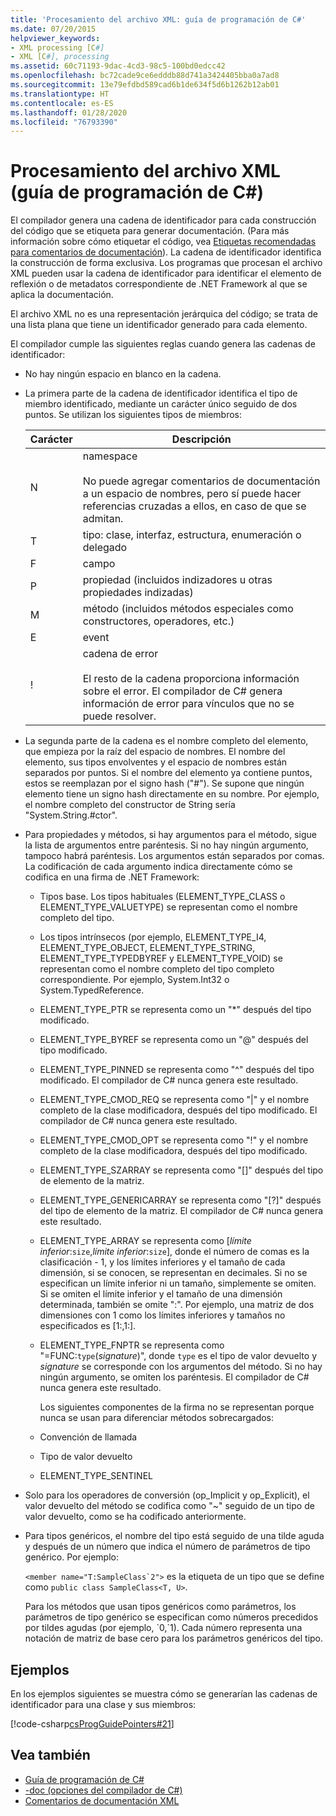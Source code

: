 ```yaml
---
title: 'Procesamiento del archivo XML: guía de programación de C#'
ms.date: 07/20/2015
helpviewer_keywords:
- XML processing [C#]
- XML [C#], processing
ms.assetid: 60c71193-9dac-4cd3-98c5-100bd0edcc42
ms.openlocfilehash: bc72cade9ce6edddb88d741a3424405bba0a7ad8
ms.sourcegitcommit: 13e79efdbd589cad6b1de634f5d6b1262b12ab01
ms.translationtype: HT
ms.contentlocale: es-ES
ms.lasthandoff: 01/28/2020
ms.locfileid: "76793390"
---
```

# <a name="processing-the-xml-file-c-programming-guide"></a>Procesamiento del archivo XML (guía de programación de C#)

El compilador genera una cadena de identificador para cada construcción del código que se etiqueta para generar documentación. (Para más información sobre cómo etiquetar el código, vea [Etiquetas recomendadas para comentarios de documentación](./recommended-tags-for-documentation-comments.md)). La cadena de identificador identifica la construcción de forma exclusiva. Los programas que procesan el archivo XML pueden usar la cadena de identificador para identificar el elemento de reflexión o de metadatos correspondiente de .NET Framework al que se aplica la documentación.

El archivo XML no es una representación jerárquica del código; se trata de una lista plana que tiene un identificador generado para cada elemento.

El compilador cumple las siguientes reglas cuando genera las cadenas de identificador:

- No hay ningún espacio en blanco en la cadena.

- La primera parte de la cadena de identificador identifica el tipo de miembro identificado, mediante un carácter único seguido de dos puntos. Se utilizan los siguientes tipos de miembros:

    |Carácter|Descripción|
    |---------------|-----------------|
    |N|namespace<br /><br /> No puede agregar comentarios de documentación a un espacio de nombres, pero sí puede hacer referencias cruzadas a ellos, en caso de que se admitan.|
    |T|tipo: clase, interfaz, estructura, enumeración o delegado|
    |F|campo|
    |P|propiedad (incluidos indizadores u otras propiedades indizadas)|
    |M|método (incluidos métodos especiales como constructores, operadores, etc.)|
    |E|event|
    |!|cadena de error<br /><br /> El resto de la cadena proporciona información sobre el error. El compilador de C# genera información de error para vínculos que no se puede resolver.|

- La segunda parte de la cadena es el nombre completo del elemento, que empieza por la raíz del espacio de nombres. El nombre del elemento, sus tipos envolventes y el espacio de nombres están separados por puntos. Si el nombre del elemento ya contiene puntos, estos se reemplazan por el signo hash ("#"). Se supone que ningún elemento tiene un signo hash directamente en su nombre. Por ejemplo, el nombre completo del constructor de String sería "System.String.#ctor".

- Para propiedades y métodos, si hay argumentos para el método, sigue la lista de argumentos entre paréntesis. Si no hay ningún argumento, tampoco habrá paréntesis. Los argumentos están separados por comas. La codificación de cada argumento indica directamente cómo se codifica en una firma de .NET Framework:

  - Tipos base. Los tipos habituales (ELEMENT_TYPE_CLASS o ELEMENT_TYPE_VALUETYPE) se representan como el nombre completo del tipo.

  - Los tipos intrínsecos (por ejemplo, ELEMENT_TYPE_I4, ELEMENT_TYPE_OBJECT, ELEMENT_TYPE_STRING, ELEMENT_TYPE_TYPEDBYREF y ELEMENT_TYPE_VOID) se representan como el nombre completo del tipo completo correspondiente. Por ejemplo, System.Int32 o System.TypedReference.

  - ELEMENT_TYPE_PTR se representa como un "\*" después del tipo modificado.

  - ELEMENT_TYPE_BYREF se representa como un "\@" después del tipo modificado.

  - ELEMENT_TYPE_PINNED se representa como "^" después del tipo modificado. El compilador de C# nunca genera este resultado.

  - ELEMENT_TYPE_CMOD_REQ se representa como "&#124;" y el nombre completo de la clase modificadora, después del tipo modificado. El compilador de C# nunca genera este resultado.

  - ELEMENT_TYPE_CMOD_OPT se representa como "!" y el nombre completo de la clase modificadora, después del tipo modificado.

  - ELEMENT_TYPE_SZARRAY se representa como "[]" después del tipo de elemento de la matriz.

  - ELEMENT_TYPE_GENERICARRAY se representa como "[?]" después del tipo de elemento de la matriz. El compilador de C# nunca genera este resultado.

  - ELEMENT_TYPE_ARRAY se representa como [*límite inferior*:`size`,*límite inferior*:`size`], donde el número de comas es la clasificación - 1, y los límites inferiores y el tamaño de cada dimensión, si se conocen, se representan en decimales. Si no se especifican un límite inferior ni un tamaño, simplemente se omiten. Si se omiten el límite inferior y el tamaño de una dimensión determinada, también se omite ":". Por ejemplo, una matriz de dos dimensiones con 1 como los límites inferiores y tamaños no especificados es [1:,1:].

  - ELEMENT_TYPE_FNPTR se representa como "=FUNC:`type`(*signature*)", donde `type` es el tipo de valor devuelto y *signature* se corresponde con los argumentos del método. Si no hay ningún argumento, se omiten los paréntesis. El compilador de C# nunca genera este resultado.

    Los siguientes componentes de la firma no se representan porque nunca se usan para diferenciar métodos sobrecargados:

  - Convención de llamada

  - Tipo de valor devuelto

  - ELEMENT_TYPE_SENTINEL

- Solo para los operadores de conversión (op_Implicit y op_Explicit), el valor devuelto del método se codifica como "~" seguido de un tipo de valor devuelto, como se ha codificado anteriormente.

- Para tipos genéricos, el nombre del tipo está seguido de una tilde aguda y después de un número que indica el número de parámetros de tipo genérico. Por ejemplo:

     ``<member name="T:SampleClass`2">`` es la etiqueta de un tipo que se define como `public class SampleClass<T, U>`.

     Para los métodos que usan tipos genéricos como parámetros, los parámetros de tipo genérico se especifican como números precedidos por tildes agudas (por ejemplo, \`0,\`1). Cada número representa una notación de matriz de base cero para los parámetros genéricos del tipo.

## <a name="examples"></a>Ejemplos

En los ejemplos siguientes se muestra cómo se generarían las cadenas de identificador para una clase y sus miembros:

[!code-csharp[csProgGuidePointers#21](~/samples/snippets/csharp/VS_Snippets_VBCSharp/csProgGuidePointers/CS/Pointers.cs#21)]

## <a name="see-also"></a>Vea también

- [Guía de programación de C#](../index.md)
- [-doc (opciones del compilador de C#)](../../language-reference/compiler-options/doc-compiler-option.md)
- [Comentarios de documentación XML](./index.md)

